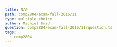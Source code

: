 ```yaml
---
title: N/A
path: comp2804/exam-fall-2016/11
type: multiple-choice
author: Michiel Smid
question: comp2804/exam-fall-2016/11/question.ts
tags:
  - comp2804
---
```


